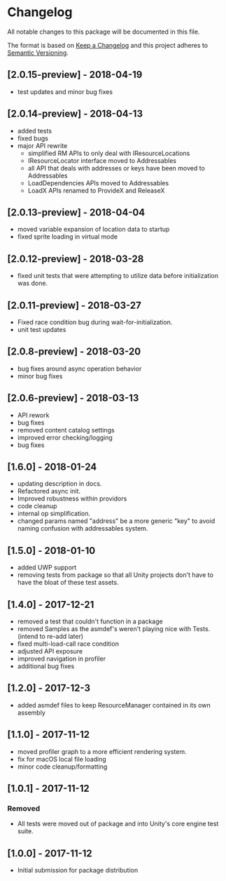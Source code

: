 # Changelog
All notable changes to this package will be documented in this file.

The format is based on [Keep a Changelog](http://keepachangelog.com/en/1.0.0/)
and this project adheres to [Semantic Versioning](http://semver.org/spec/v2.0.0.html).
## [2.0.15-preview] - 2018-04-19
 - test updates and minor bug fixes
 
## [2.0.14-preview] - 2018-04-13
 - added tests
 - fixed bugs
 - major API rewrite
	- simplified RM APIs to only deal with IResourceLocations
	- IResourceLocator interface moved to Addressables
	- all API that deals with addresses or keys have been moved to Addressables
	- LoadDependencies APIs moved to Addressables
	- LoadX APIs renamed to ProvideX and ReleaseX

## [2.0.13-preview] - 2018-04-04
- moved variable expansion of location data to startup 
- fixed sprite loading in virtual mode

## [2.0.12-preview] - 2018-03-28
- fixed unit tests that were attempting to utilize data before initialization was done.

## [2.0.11-preview] - 2018-03-27
- Fixed race condition bug during wait-for-initialization.
- unit test updates

## [2.0.8-preview] - 2018-03-20
- bug fixes around async operation behavior
- minor bug fixes


## [2.0.6-preview] - 2018-03-13
- API rework
- bug fixes
- removed content catalog settings
- improved error checking/logging
- bug fixes

## [1.6.0] - 2018-01-24
- updating description in docs.
- Refactored async init.
- Improved robustness within providors
- code cleanup
- internal op simplification.
- changed params named "address" be a more generic "key" to avoid naming confusion with addressables system.

## [1.5.0] - 2018-01-10
- added UWP support
- removing tests from package so that all Unity projects don't have to have the bloat of these test assets.

## [1.4.0] - 2017-12-21
- removed a test that couldn't function in a package
- removed Samples as the asmdef's weren't playing nice with Tests. (intend to re-add later)
- fixed multi-load-call race condition
- adjusted API exposure
- improved navigation in profiler
- additional bug fixes

## [1.2.0] - 2017-12-3
- added asmdef files to keep ResourceManager contained in its own assembly

## [1.1.0] - 2017-11-12
- moved profiler graph to a more efficient rendering system.
- fix for macOS local file loading
- minor code cleanup/formatting

## [1.0.1] - 2017-11-12
### Removed
- All tests were moved out of package and into Unity's core engine test suite.  

## [1.0.0] - 2017-11-12
- Initial submission for package distribution

